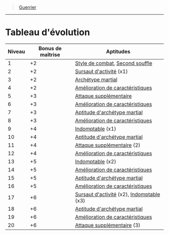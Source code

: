 ﻿---
!ClassEvolutionItem
Name: Tableau d'évolution
Id: fighter_hd.md#tableau-dévolution
ParentLink: fighter_hd.md#guerrier
ParentName: Guerrier
NameLevel: 1
Attributes:
  Name: Tableau d'évolution
  Markdown: >+
    # <!--Name-->Tableau d'évolution<!--/Name-->


    |Niveau|Bonus <!--br-->de <!--br-->maîtrise|Aptitudes|

    |---|---|---|

    |1|+2|[Style de combat](hd_fighter_style_de_combat.md), [Second souffle](hd_fighter_second_souffle.md)|

    |2|+2|[Sursaut d'activité](hd_fighter_sursaut_dactivite.md) (x1)|

    |3|+2|[Archétype martial](hd_fighter_archetype_martial.md)|

    |4|+2|[Amélioration de caractéristiques](hd_fighter_amelioration_de_caracteristiques.md)|

    |5|+3|[Attaque supplémentaire](hd_fighter_attaque_supplementaire.md)|

    |6|+3|[Amélioration de caractéristiques](hd_fighter_amelioration_de_caracteristiques.md)|

    |7|+3|[Aptitude d'archétype martial](hd_fighter_archetype_martial.md)|

    |8|+3|[Amélioration de caractéristiques](hd_fighter_amelioration_de_caracteristiques.md)|

    |9|+4|[Indomptable](hd_fighter_indomptable.md) (x1)|

    |10|+4|[Aptitude d'archétype martial](hd_fighter_archetype_martial.md)|

    |11|+4|[Attaque supplémentaire](hd_fighter_attaque_supplementaire.md) (2)|

    |12|+4|[Amélioration de caractéristiques](hd_fighter_amelioration_de_caracteristiques.md)|

    |13|+5|[Indomptable](hd_fighter_indomptable.md) (x2)|

    |14|+5|[Amélioration de caractéristiques](hd_fighter_amelioration_de_caracteristiques.md)|

    |15|+5|[Aptitude d'archétype martial](hd_fighter_archetype_martial.md)|

    |16|+5|[Amélioration de caractéristiques](hd_fighter_amelioration_de_caracteristiques.md)|

    |17|+6|[Sursaut d'activité](hd_fighter_sursaut_dactivite.md) (x2), [Indomptable](hd_fighter_indomptable.md) (x3)|

    |18|+6|[Aptitude d'archétype martial](hd_fighter_archetype_martial.md)|

    |19|+6|[Amélioration de caractéristiques](hd_fighter_amelioration_de_caracteristiques.md)|

    |20|+6|[Attaque supplémentaire](hd_fighter_attaque_supplementaire.md) (3)|

AttributesDictionary: >+
  Name: Tableau d'évolution

  Markdown: >+

    # <!--Name-->Tableau d'évolution<!--/Name-->





    |Niveau|Bonus <!--br-->de <!--br-->maîtrise|Aptitudes|



    |---|---|---|



    |1|+2|[Style de combat](hd_fighter_style_de_combat.md), [Second souffle](hd_fighter_second_souffle.md)|



    |2|+2|[Sursaut d'activité](hd_fighter_sursaut_dactivite.md) (x1)|



    |3|+2|[Archétype martial](hd_fighter_archetype_martial.md)|



    |4|+2|[Amélioration de caractéristiques](hd_fighter_amelioration_de_caracteristiques.md)|



    |5|+3|[Attaque supplémentaire](hd_fighter_attaque_supplementaire.md)|



    |6|+3|[Amélioration de caractéristiques](hd_fighter_amelioration_de_caracteristiques.md)|



    |7|+3|[Aptitude d'archétype martial](hd_fighter_archetype_martial.md)|



    |8|+3|[Amélioration de caractéristiques](hd_fighter_amelioration_de_caracteristiques.md)|



    |9|+4|[Indomptable](hd_fighter_indomptable.md) (x1)|



    |10|+4|[Aptitude d'archétype martial](hd_fighter_archetype_martial.md)|



    |11|+4|[Attaque supplémentaire](hd_fighter_attaque_supplementaire.md) (2)|



    |12|+4|[Amélioration de caractéristiques](hd_fighter_amelioration_de_caracteristiques.md)|



    |13|+5|[Indomptable](hd_fighter_indomptable.md) (x2)|



    |14|+5|[Amélioration de caractéristiques](hd_fighter_amelioration_de_caracteristiques.md)|



    |15|+5|[Aptitude d'archétype martial](hd_fighter_archetype_martial.md)|



    |16|+5|[Amélioration de caractéristiques](hd_fighter_amelioration_de_caracteristiques.md)|



    |17|+6|[Sursaut d'activité](hd_fighter_sursaut_dactivite.md) (x2), [Indomptable](hd_fighter_indomptable.md) (x3)|



    |18|+6|[Aptitude d'archétype martial](hd_fighter_archetype_martial.md)|



    |19|+6|[Amélioration de caractéristiques](hd_fighter_amelioration_de_caracteristiques.md)|



    |20|+6|[Attaque supplémentaire](hd_fighter_attaque_supplementaire.md) (3)|



---
> [Guerrier](hd_fighter.md)

---

# Tableau d'évolution

|Niveau|Bonus de maîtrise|Aptitudes|
|---|---|---|
|1|+2|[Style de combat](hd_fighter_style_de_combat.md), [Second souffle](hd_fighter_second_souffle.md)|
|2|+2|[Sursaut d'activité](hd_fighter_sursaut_dactivite.md) (x1)|
|3|+2|[Archétype martial](hd_fighter_archetype_martial.md)|
|4|+2|[Amélioration de caractéristiques](hd_fighter_amelioration_de_caracteristiques.md)|
|5|+3|[Attaque supplémentaire](hd_fighter_attaque_supplementaire.md)|
|6|+3|[Amélioration de caractéristiques](hd_fighter_amelioration_de_caracteristiques.md)|
|7|+3|[Aptitude d'archétype martial](hd_fighter_archetype_martial.md)|
|8|+3|[Amélioration de caractéristiques](hd_fighter_amelioration_de_caracteristiques.md)|
|9|+4|[Indomptable](hd_fighter_indomptable.md) (x1)|
|10|+4|[Aptitude d'archétype martial](hd_fighter_archetype_martial.md)|
|11|+4|[Attaque supplémentaire](hd_fighter_attaque_supplementaire.md) (2)|
|12|+4|[Amélioration de caractéristiques](hd_fighter_amelioration_de_caracteristiques.md)|
|13|+5|[Indomptable](hd_fighter_indomptable.md) (x2)|
|14|+5|[Amélioration de caractéristiques](hd_fighter_amelioration_de_caracteristiques.md)|
|15|+5|[Aptitude d'archétype martial](hd_fighter_archetype_martial.md)|
|16|+5|[Amélioration de caractéristiques](hd_fighter_amelioration_de_caracteristiques.md)|
|17|+6|[Sursaut d'activité](hd_fighter_sursaut_dactivite.md) (x2), [Indomptable](hd_fighter_indomptable.md) (x3)|
|18|+6|[Aptitude d'archétype martial](hd_fighter_archetype_martial.md)|
|19|+6|[Amélioration de caractéristiques](hd_fighter_amelioration_de_caracteristiques.md)|
|20|+6|[Attaque supplémentaire](hd_fighter_attaque_supplementaire.md) (3)|

